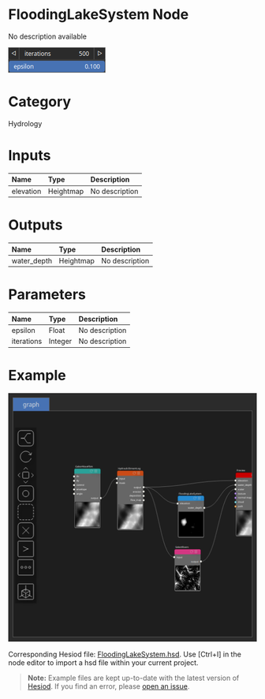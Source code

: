 
FloodingLakeSystem Node
=======================


No description available



![img](../../images/nodes/FloodingLakeSystem_settings.png)


# Category


Hydrology
# Inputs

|Name|Type|Description|
| :--- | :--- | :--- |
|elevation|Heightmap|No description|

# Outputs

|Name|Type|Description|
| :--- | :--- | :--- |
|water_depth|Heightmap|No description|

# Parameters

|Name|Type|Description|
| :--- | :--- | :--- |
|epsilon|Float|No description|
|iterations|Integer|No description|

# Example


![img](../../images/nodes/FloodingLakeSystem_hsd_example.png)

Corresponding Hesiod file: [FloodingLakeSystem.hsd](../../examples/FloodingLakeSystem.hsd). Use [Ctrl+I] in the node editor to import a hsd file within your current project. 

> **Note:** Example files are kept up-to-date with the latest version of [Hesiod](https://github.com/otto-link/Hesiod).
> If you find an error, please [open an issue](https://github.com/otto-link/Hesiod/issues).

